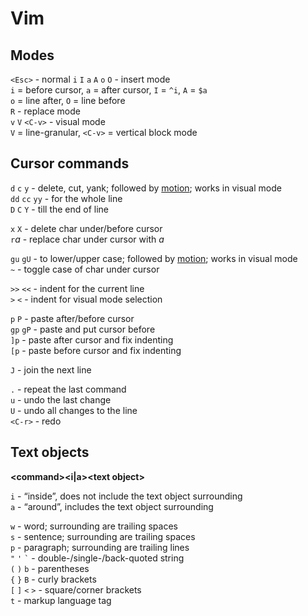 # Vim

## Modes

`<Esc>` - normal
`i` `I` `a` `A` `o` `O` - insert mode  
   `i` = before cursor, `a` = after cursor, `I` = `^i`, `A` = `$a`  
   `o` = line after, `O` = line before  
`R` - replace mode  
`v` `V` ``<C-v>`` - visual mode  
   `V` = line-granular, `<C-v>` = vertical block mode


## Cursor commands

`d` `c` `y` - delete, cut, yank; followed by [motion](motion.md); works in visual mode  
`dd` `cc` `yy` - for the whole line  
`D` `C` `Y` - till the end of line

`x` `X` - delete char under/before cursor  
`r`*a* - replace char under cursor with *a*

`gu` `gU` - to lower/upper case; followed by [motion](motion.md); works in visual mode  
`~` - toggle case of char under cursor

`>>` `<<` - indent for the current line  
`>` `<` - indent for visual mode selection

`p` `P` - paste after/before cursor  
`gp` `gP` - paste and put cursor before  
`]p` - paste after cursor and fix indenting  
`[p` - paste before cursor and fix indenting

`J` - join the next line

`.` - repeat the last command  
`u` - undo the last change  
`U` - undo all changes to the line  
`<C-r>` - redo


## Text objects
**\<command\>\<i|a\>\<text object\>**

`i` - “inside”, does not include the text object surrounding  
`a` - “around”, includes the text object surrounding

`w` - word; surrounding are trailing spaces  
`s` - sentence; surrounding are trailing spaces  
`p` - paragraph; surrounding are trailing lines  
`"` `'` `` ` `` - double-/single-/back-quoted string  
`(` `)` `b` - parentheses  
`{` `}` `B` - curly brackets  
`[` `]` `<` `>` - square/corner brackets  
`t` - markup language tag
